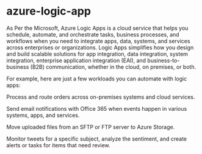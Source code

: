 # azure-logic-app

As Per the Microsoft, Azure Logic Apps is a cloud service that helps you schedule, automate, and orchestrate tasks, business processes, and workflows when you need to integrate apps, data, systems, and services across enterprises or organizations. Logic Apps simplifies how you design and build scalable solutions for app integration, data integration, system integration, enterprise application integration (EAI), and business-to-business (B2B) communication, whether in the cloud, on premises, or both.

For example, here are just a few workloads you can automate with logic apps:

Process and route orders across on-premises systems and cloud services.

Send email notifications with Office 365 when events happen in various systems, apps, and services.

Move uploaded files from an SFTP or FTP server to Azure Storage.

Monitor tweets for a specific subject, analyze the sentiment, and create alerts or tasks for items that need review.
